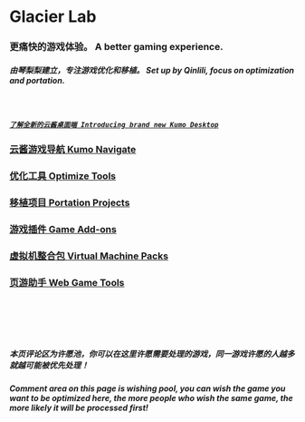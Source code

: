 # Glacier Lab 
### 更痛快的游戏体验。 A better gaming experience.  
##### 由琴梨梨建立，专注游戏优化和移植。 Set up by Qinlili, focus on optimization and portation.  
<br>

##### [`了解全新的云酱桌面端 Introducing brand new Kumo Desktop`](https://github.com/GlacierLab/KumoDesktop)  
### [云酱游戏导航 Kumo Navigate](https://kumo.qinlili.bid)  
### [优化工具 Optimize Tools](Tools/README.md)  
### [移植项目 Portation Projects](Port/README.md)  
### [游戏插件 Game Add-ons](Addon/README.md)  
### [虚拟机整合包 Virtual Machine Packs](VM/README.md)  
### [页游助手 Web Game Tools](WebGame/README.md)  



<br><br><br><br>

##### 本页评论区为许愿池，你可以在这里许愿需要处理的游戏，同一游戏许愿的人越多就越可能被优先处理！  
##### Comment area on this page is wishing pool, you can wish the game you want to be optimized here, the more people who wish the same game, the more likely it will be processed first!
